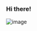 ### Hi there!
![image](https://user-images.githubusercontent.com/101539486/191657769-3d9d63c3-8a08-430f-a2f3-617db819ce6a.png)

<!--
**dfgvbbt/dfgvbbt** is a ✨ _special_ ✨ repository because its `README.md` (this file) appears on your GitHub profile.

Here are some ideas to get you started:

- 🔭 I’m currently working on ...
- 🌱 I’m currently learning ...
- 👯 I’m looking to collaborate on ...
- 🤔 I’m looking for help with ...
- 💬 Ask me about ...
- 📫 How to reach me: ...
- 😄 Pronouns: ...
- ⚡ Fun fact: ...
-->
